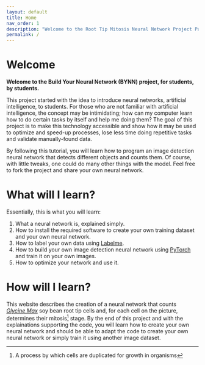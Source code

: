 ```yaml
---
layout: default
title: Home
nav_order: 1
description: "Welcome to the Root Tip Mitosis Neural Network Project Page"
permalink: /
---
```


# Welcome
**Welcome to the Build Your Neural Network (BYNN) project, for students, by students.**

This project started with the idea to introduce neural networks, artificial intelligence, to students. For those who are
not familiar with artificial intelligence, the concept may be intimidating; how can my computer learn how to do certain
tasks by itself and help me doing them? The goal of this project is to make this technology accessible and show how it
may be used to optimize and speed-up processes, lose less time doing repetitive tasks and validate manually-found data.

By following this tutorial, you will learn how to program an image detection neural network that detects different
objects and counts them. Of course, with little tweaks, one could do many other things with the model. Feel free to fork
the project and share your own neural network.


# What will I learn?
Essentially, this is what you will learn:

1. What a neural network is, explained simply.
2. How to install the required software to create your own training dataset and your own neural network.
3. How to label your own data using [Labelme](https://github.com/wkentaro/labelme).
4. How to build your own image detection neural network using [PyTorch](https://pytorch.org/) and train it on your own images.
5. How to optimize your network and use it.

# How will I learn?
This website describes the creation of a neural network that counts
[*Glycine Max*](https://en.wikipedia.org/wiki/Soybean) soy bean root tip cells and, for each cell on the picture,
determines their mitosis[^mitosis] stage. By the end of this project and with the explainations supporting the code, you
will learn how to create your own neural network and should be able to adapt the code to create your own neural network
or simply train it using another image dataset.

[^mitosis]: A process by which cells are duplicated for growth in organisms